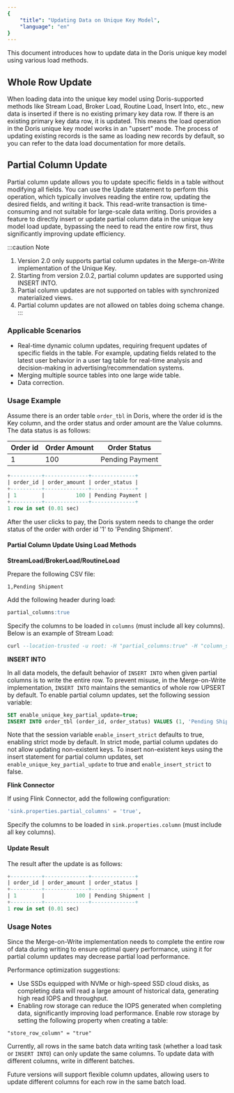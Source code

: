 ```yaml
---
{
    "title": "Updating Data on Unique Key Model",
    "language": "en"
}
---
```


This document introduces how to update data in the Doris unique key model using various load methods.

## Whole Row Update

When loading data into the unique key model using Doris-supported methods like Stream Load, Broker Load, Routine Load, Insert Into, etc., new data is inserted if there is no existing primary key data row. If there is an existing primary key data row, it is updated. This means the load operation in the Doris unique key model works in an "upsert" mode. The process of updating existing records is the same as loading new records by default, so you can refer to the data load documentation for more details.

## Partial Column Update

Partial column update allows you to update specific fields in a table without modifying all fields. You can use the Update statement to perform this operation, which typically involves reading the entire row, updating the desired fields, and writing it back. This read-write transaction is time-consuming and not suitable for large-scale data writing. Doris provides a feature to directly insert or update partial column data in the unique key model load update, bypassing the need to read the entire row first, thus significantly improving update efficiency.

:::caution Note

1. Version 2.0 only supports partial column updates in the Merge-on-Write implementation of the Unique Key.
2. Starting from version 2.0.2, partial column updates are supported using INSERT INTO.
3. Partial column updates are not supported on tables with synchronized materialized views.
4. Partial column updates are not allowed on tables doing schema change.
:::

### Applicable Scenarios

- Real-time dynamic column updates, requiring frequent updates of specific fields in the table. For example, updating fields related to the latest user behavior in a user tag table for real-time analysis and decision-making in advertising/recommendation systems.
- Merging multiple source tables into one large wide table.
- Data correction.

### Usage Example

Assume there is an order table `order_tbl` in Doris, where the order id is the Key column, and the order status and order amount are the Value columns. The data status is as follows:

| Order id | Order Amount | Order Status |
| -------- | -------------| -------------|
| 1        | 100          | Pending Payment |

```sql
+----------+--------------+--------------+
| order_id | order_amount | order_status |
+----------+--------------+--------------+
| 1        |          100 | Pending Payment |
+----------+--------------+--------------+
1 row in set (0.01 sec)
```

After the user clicks to pay, the Doris system needs to change the order status of the order with order id '1' to 'Pending Shipment'.

#### Partial Column Update Using Load Methods

**StreamLoad/BrokerLoad/RoutineLoad**

Prepare the following CSV file:

```
1,Pending Shipment
```

Add the following header during load:

```sql
partial_columns:true
```

Specify the columns to be loaded in `columns` (must include all key columns). Below is an example of Stream Load:

```sql
curl --location-trusted -u root: -H "partial_columns:true" -H "column_separator:," -H "columns:order_id,order_status" -T /tmp/update.csv http://127.0.0.1:8030/api/db1/order_tbl/_stream_load
```

**INSERT INTO**

In all data models, the default behavior of `INSERT INTO` when given partial columns is to write the entire row. To prevent misuse, in the Merge-on-Write implementation, `INSERT INTO` maintains the semantics of whole row UPSERT by default. To enable partial column updates, set the following session variable:

```sql
SET enable_unique_key_partial_update=true;
INSERT INTO order_tbl (order_id, order_status) VALUES (1, 'Pending Shipment');
```

Note that the session variable `enable_insert_strict` defaults to true, enabling strict mode by default. In strict mode, partial column updates do not allow updating non-existent keys. To insert non-existent keys using the insert statement for partial column updates, set `enable_unique_key_partial_update` to true and `enable_insert_strict` to false.

**Flink Connector**

If using Flink Connector, add the following configuration:

```sql
'sink.properties.partial_columns' = 'true',
```

Specify the columns to be loaded in `sink.properties.column` (must include all key columns).

#### Update Result

The result after the update is as follows:

```sql
+----------+--------------+--------------+
| order_id | order_amount | order_status |
+----------+--------------+--------------+
| 1        |          100 | Pending Shipment |
+----------+--------------+--------------+
1 row in set (0.01 sec)
```

### Usage Notes

Since the Merge-on-Write implementation needs to complete the entire row of data during writing to ensure optimal query performance, using it for partial column updates may decrease partial load performance.

Performance optimization suggestions:

- Use SSDs equipped with NVMe or high-speed SSD cloud disks, as completing data will read a large amount of historical data, generating high read IOPS and throughput.
- Enabling row storage can reduce the IOPS generated when completing data, significantly improving load performance. Enable row storage by setting the following property when creating a table:

```Plain
"store_row_column" = "true"
```

Currently, all rows in the same batch data writing task (whether a load task or `INSERT INTO`) can only update the same columns. To update data with different columns, write in different batches.

Future versions will support flexible column updates, allowing users to update different columns for each row in the same batch load.
